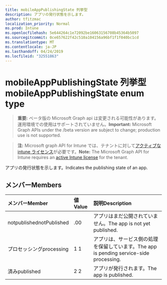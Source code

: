 ```yaml
---
title: mobileAppPublishingState 列挙型
description: アプリの発行状態を示します。
author: tfitzmac
localization_priority: Normal
ms.prod: Intune
ms.openlocfilehash: 5e644264c1e72092be16063156708b45364b5097
ms.sourcegitcommit: 0ce657622f42c510a104156a96bf1f1f040bc1cd
ms.translationtype: MT
ms.contentlocale: ja-JP
ms.lasthandoff: 04/24/2019
ms.locfileid: "32551863"
---
```

# <a name="mobileapppublishingstate-enum-type"></a><span data-ttu-id="f740d-103">mobileAppPublishingState 列挙型</span><span class="sxs-lookup"><span data-stu-id="f740d-103">mobileAppPublishingState enum type</span></span>

> <span data-ttu-id="f740d-104">**重要:** ベータ版の Microsoft Graph api は変更される可能性があります。運用環境での使用はサポートされていません。</span><span class="sxs-lookup"><span data-stu-id="f740d-104">**Important:** Microsoft Graph APIs under the /beta version are subject to change; production use is not supported.</span></span>

> <span data-ttu-id="f740d-105">**注:** Microsoft graph API for Intune では、テナントに対して[アクティブな intune ライセンス](https://go.microsoft.com/fwlink/?linkid=839381)が必要です。</span><span class="sxs-lookup"><span data-stu-id="f740d-105">**Note:** The Microsoft Graph API for Intune requires an [active Intune license](https://go.microsoft.com/fwlink/?linkid=839381) for the tenant.</span></span>

<span data-ttu-id="f740d-106">アプリの発行状態を示します。</span><span class="sxs-lookup"><span data-stu-id="f740d-106">Indicates the publishing state of an app.</span></span>

## <a name="members"></a><span data-ttu-id="f740d-107">メンバー</span><span class="sxs-lookup"><span data-stu-id="f740d-107">Members</span></span>
|<span data-ttu-id="f740d-108">メンバー</span><span class="sxs-lookup"><span data-stu-id="f740d-108">Member</span></span>|<span data-ttu-id="f740d-109">値</span><span class="sxs-lookup"><span data-stu-id="f740d-109">Value</span></span>|<span data-ttu-id="f740d-110">説明</span><span class="sxs-lookup"><span data-stu-id="f740d-110">Description</span></span>|
|:---|:---|:---|
|<span data-ttu-id="f740d-111">notpublished</span><span class="sxs-lookup"><span data-stu-id="f740d-111">notPublished</span></span>|<span data-ttu-id="f740d-112">.0</span><span class="sxs-lookup"><span data-stu-id="f740d-112">0</span></span>|<span data-ttu-id="f740d-113">アプリはまだ公開されていません。</span><span class="sxs-lookup"><span data-stu-id="f740d-113">The app is not yet published.</span></span>|
|<span data-ttu-id="f740d-114">プロセッシング</span><span class="sxs-lookup"><span data-stu-id="f740d-114">processing</span></span>|<span data-ttu-id="f740d-115">1 </span><span class="sxs-lookup"><span data-stu-id="f740d-115">1</span></span>|<span data-ttu-id="f740d-116">アプリは、サービス側の処理を保留しています。</span><span class="sxs-lookup"><span data-stu-id="f740d-116">The app is pending service-side processing.</span></span>|
|<span data-ttu-id="f740d-117">済み</span><span class="sxs-lookup"><span data-stu-id="f740d-117">published</span></span>|<span data-ttu-id="f740d-118">2 </span><span class="sxs-lookup"><span data-stu-id="f740d-118">2</span></span>|<span data-ttu-id="f740d-119">アプリが発行されます。</span><span class="sxs-lookup"><span data-stu-id="f740d-119">The app is published.</span></span>|





